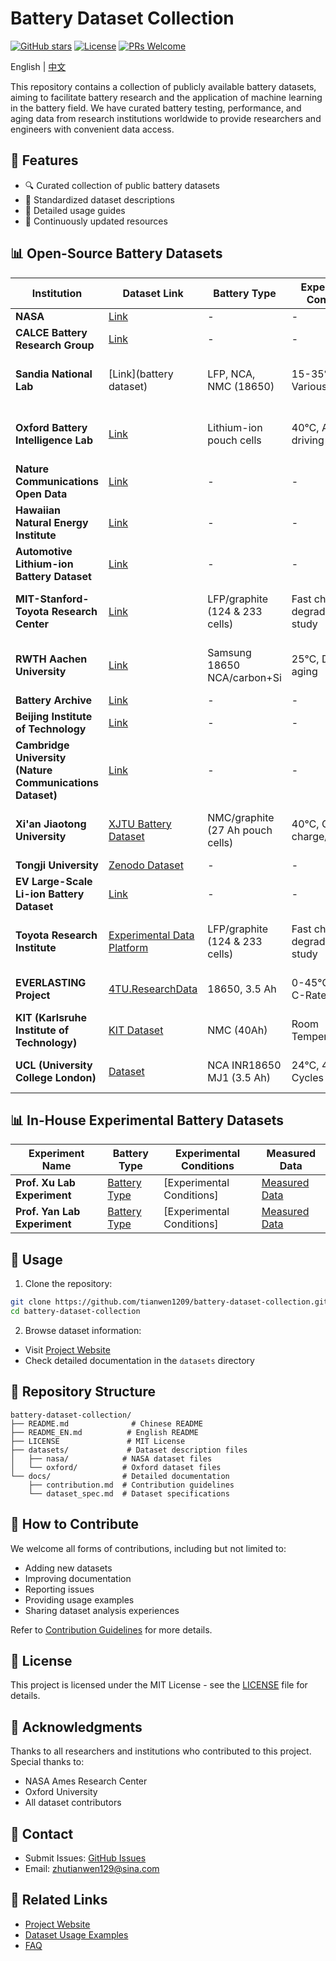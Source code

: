 # Battery Dataset Collection

[![GitHub stars](https://img.shields.io/github/stars/tianwen1209/battery-dataset-collection)](https://github.com/tianwen1209/battery-dataset-collection/stargazers)
[![License](https://img.shields.io/badge/License-MIT-blue.svg)](https://opensource.org/licenses/MIT)
[![PRs Welcome](https://img.shields.io/badge/PRs-welcome-brightgreen.svg)](https://makeapullrequest.com)

English | [中文](./README.md)

This repository contains a collection of publicly available battery datasets, aiming to facilitate battery research and the application of machine learning in the battery field. We have curated battery testing, performance, and aging data from research institutions worldwide to provide researchers and engineers with convenient data access.

## 🌟 Features

- 🔍 Curated collection of public battery datasets
- 📂 Standardized dataset descriptions
- 📘 Detailed usage guides
- 🔄 Continuously updated resources

## 📊 Open-Source Battery Datasets

| Institution | Dataset Link | Battery Type | Experimental Conditions | Measured Data |
|------------|-------------|--------------|--------------------------|---------------|
| **NASA** | [Link](link) | - | - | - |
| **CALCE Battery Research Group** | [Link](CALCE) | - | - | - |
| **Sandia National Lab** | [Link](battery dataset) | LFP, NCA, NMC (18650) | 15-35℃, Various C-Rates | Voltage, Current, Temperature, Energy |
| **Oxford Battery Intelligence Lab** | [Link](link) | Lithium-ion pouch cells | 40℃, Artemis driving cycle | Voltage, Temperature, Discharge Capacity |
| **Nature Communications Open Data** | [Link](link) | - | - | - |
| **Hawaiian Natural Energy Institute** | [Link](link) | - | - | - |
| **Automotive Lithium-ion Battery Dataset** | [Link](link) | - | - | - |
| **MIT-Stanford-Toyota Research Center** | [Link](link) | LFP/graphite (124 & 233 cells) | Fast charging degradation study | Voltage, Current, Capacity, Temperature |
| **RWTH Aachen University** | [Link](link) | Samsung 18650 NCA/carbon+Si | 25℃, Drive cycle aging | Voltage, Power, Temperature, SOC Tests |
| **Battery Archive** | [Link](link) | - | - | - |
| **Beijing Institute of Technology** | [Link](link) | - | - | - |
| **Cambridge University (Nature Communications Dataset)** | [Link](link) | - | - | - |
| **Xi'an Jiaotong University** | [XJTU Battery Dataset](wang-fujin.github.io/) | NMC/graphite (27 Ah pouch cells) | 40℃, CC-CV charge/discharge | Voltage, Temperature, Capacity, Energy |
| **Tongji University** | [Zenodo Dataset](https://zenodo.org/record/6379165) | - | - | - |
| **EV Large-Scale Li-ion Battery Dataset** | [Link](ivstskl.changan.com.cn/?p=2697) | - | - | - |
| **Toyota Research Institute** | [Experimental Data Platform](data.matr.io/1/) | LFP/graphite (124 & 233 cells) | Fast charge degradation study | Voltage, Current, Capacity, Temperature |
| **EVERLASTING Project** | [4TU.ResearchData](4tu.nl) | 18650, 3.5 Ah | 0-45℃, Various C-Rates | Voltage, Current, Capacity |
| **KIT (Karlsruhe Institute of Technology)** | [KIT Dataset](kit.edu) | NMC (40Ah) | Room Temperature | Voltage, Temperature, Current |
| **UCL (University College London)** | [Dataset](https://dx.doi.org/10.5522/04/12159462.v1) | NCA INR18650 MJ1 (3.5 Ah) | 24℃, 400 Cycles | Voltage, Temperature, Capacity |

## 📊 In-House Experimental Battery Datasets

| Experiment Name | Battery Type | Experimental Conditions | Measured Data |
|----------------|-------------|--------------------------|---------------|
| **Prof. Xu Lab Experiment** | [Battery Type](link) | [Experimental Conditions] | [Measured Data](link) |
| **Prof. Yan Lab Experiment** | [Battery Type](link) | [Experimental Conditions] | [Measured Data](link) |

## 🚀 Usage

1. Clone the repository:
```bash
git clone https://github.com/tianwen1209/battery-dataset-collection.git
cd battery-dataset-collection
```

2. Browse dataset information:
- Visit [Project Website](https://tianwen1209.github.io/battery-dataset-collection)
- Check detailed documentation in the `datasets` directory

## 📂 Repository Structure
```
battery-dataset-collection/
├── README.md              # Chinese README
├── README_EN.md          # English README
├── LICENSE               # MIT License
├── datasets/             # Dataset description files
│   ├── nasa/            # NASA dataset files
│   └── oxford/          # Oxford dataset files
└── docs/                # Detailed documentation
    ├── contribution.md  # Contribution guidelines
    └── dataset_spec.md  # Dataset specifications
```

## 🤝 How to Contribute

We welcome all forms of contributions, including but not limited to:
- Adding new datasets
- Improving documentation
- Reporting issues
- Providing usage examples
- Sharing dataset analysis experiences

Refer to [Contribution Guidelines](docs/contribution.md) for more details.

## 📜 License

This project is licensed under the MIT License - see the [LICENSE](LICENSE) file for details.

## 🌟 Acknowledgments

Thanks to all researchers and institutions who contributed to this project. Special thanks to:
- NASA Ames Research Center
- Oxford University
- All dataset contributors

## 📮 Contact

- Submit Issues: [GitHub Issues](https://github.com/tianwen1209/battery-dataset-collection/issues)
- Email: zhutianwen129@sina.com

## 🔗 Related Links

- [Project Website](https://tianwen1209.github.io/battery-dataset-collection)
- [Dataset Usage Examples](./examples)
- [FAQ](./docs/FAQ.md)
